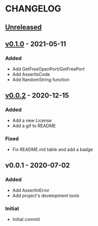 # CHANGELOG

<a name="unreleased"></a>
## [Unreleased]



<a name="v0.1.0"></a>
## [v0.1.0] - 2021-05-11

### Added
- Add GetFreeOpenPort/GetFreePort
- Add AssertIsCode
- Add RandomString function


<a name="v0.0.2"></a>
## [v0.0.2] - 2020-12-15

### Added
- Add a new License
- Add a gif to README

### Fixed
- Fix README.md table and add a badge


<a name="v0.0.1"></a>
## v0.0.1 - 2020-07-02

### Added
- Add AssertInError
- Add project's development tools

### Initial
- Initial commit



[Unreleased]: https://github.com/blokur/testify/compare/v0.1.0...HEAD
[v0.1.0]: https://github.com/blokur/testify/compare/v0.0.2...v0.1.0
[v0.0.2]: https://github.com/blokur/testify/compare/v0.0.1...v0.0.2
